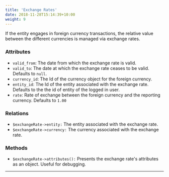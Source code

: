 ```yaml
---
title: 'Exchange Rates'
date: 2018-11-28T15:14:39+10:00
weight: 9
---
```


If the entity engages in foreign currency transactions, the relative value between the different currencies is managed via exchange rates.

### Attributes
+ `valid_from`: The date from which the exchange rate is valid.
+ `valid_to`: The date at which the exchange rate ceases to be valid. Defaults to `null`.
+ `currency_id`: The Id of the currency object for the foreign currency.
+ `entity_id`: The Id of the entity associated with the exchange rate. Defaults to the the id of entity of the logged in user.
+ `rate`: Rate of exchange between the foreign currency and the reporting currency. Defaults to `1.00`

### Relations
+ `$exchangeRate->entity:` The entity associated with the exchange rate. 
+ `$exchangeRate->currency:` The currency associated with the exchange rate. 

### Methods
+ `$exchangeRate->attributes():` Presents the exchange rate's attributes as an object. Useful for debugging. 
***